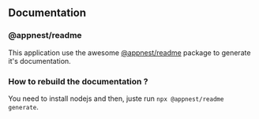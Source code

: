 ## Documentation

### @appnest/readme

This application use the awesome [@appnest/readme](https://github.com/andreasbm/readme) package to generate it's documentation.

### How to rebuild the documentation ?

You need to install nodejs and then, juste run `npx @appnest/readme generate`.
